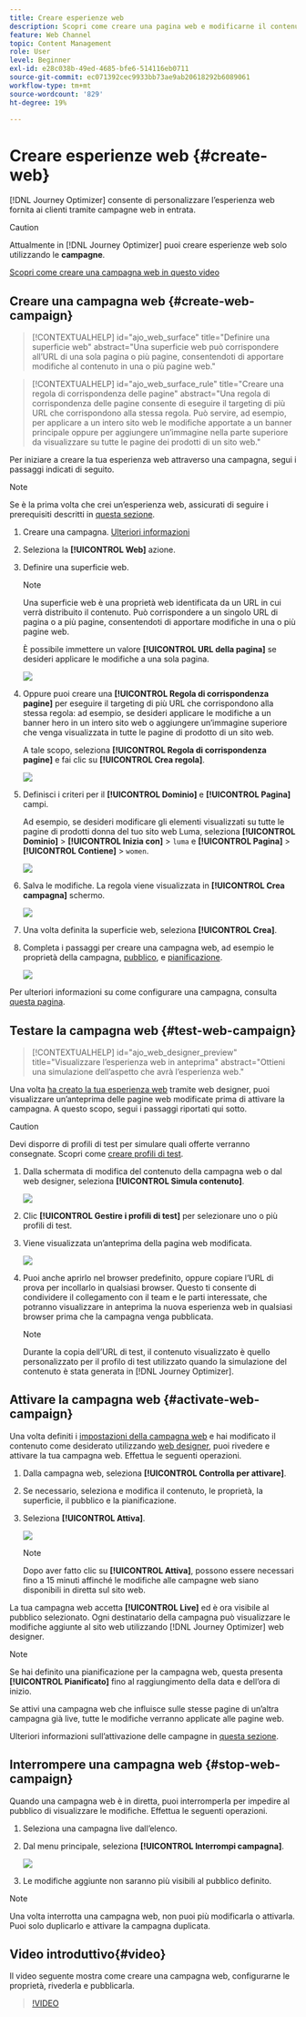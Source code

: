 ```yaml
---
title: Creare esperienze web
description: Scopri come creare una pagina web e modificarne il contenuto in Journey Optimizer
feature: Web Channel
topic: Content Management
role: User
level: Beginner
exl-id: e28c038b-49ed-4685-bfe6-514116eb0711
source-git-commit: ec071392cec9933bb73ae9ab20618292b6089061
workflow-type: tm+mt
source-wordcount: '829'
ht-degree: 19%

---
```


# Creare esperienze web {#create-web}

[!DNL Journey Optimizer] consente di personalizzare l’esperienza web fornita ai clienti tramite campagne web in entrata.

>[!CAUTION]
>
>Attualmente in [!DNL Journey Optimizer] puoi creare esperienze web solo utilizzando le **campagne**.

[Scopri come creare una campagna web in questo video](#video)

## Creare una campagna web {#create-web-campaign}

>[!CONTEXTUALHELP]
>id="ajo_web_surface"
>title="Definire una superficie web"
>abstract="Una superficie web può corrispondere all’URL di una sola pagina o più pagine, consentendoti di apportare modifiche al contenuto in una o più pagine web."

>[!CONTEXTUALHELP]
>id="ajo_web_surface_rule"
>title="Creare una regola di corrispondenza delle pagine"
>abstract="Una regola di corrispondenza delle pagine consente di eseguire il targeting di più URL che corrispondono alla stessa regola. Può servire, ad esempio, per applicare a un intero sito web le modifiche apportate a un banner principale oppure per aggiungere un’immagine nella parte superiore da visualizzare su tutte le pagine dei prodotti di un sito web."

Per iniziare a creare la tua esperienza web attraverso una campagna, segui i passaggi indicati di seguito.

>[!NOTE]
>
>Se è la prima volta che crei un’esperienza web, assicurati di seguire i prerequisiti descritti in [questa sezione](web-prerequisites.md).

1. Creare una campagna. [Ulteriori informazioni](../campaigns/create-campaign.md)

1. Seleziona la **[!UICONTROL Web]** azione.

1. Definire una superficie web.

   >[!NOTE]
   >
   >Una superficie web è una proprietà web identificata da un URL in cui verrà distribuito il contenuto. Può corrispondere a un singolo URL di pagina o a più pagine, consentendoti di apportare modifiche in una o più pagine web.

   È possibile immettere un valore **[!UICONTROL URL della pagina]** se desideri applicare le modifiche a una sola pagina.

   ![](assets/web-campaign-surface.png)

1. Oppure puoi creare una **[!UICONTROL Regola di corrispondenza pagine]** per eseguire il targeting di più URL che corrispondono alla stessa regola: ad esempio, se desideri applicare le modifiche a un banner hero in un intero sito web o aggiungere un’immagine superiore che venga visualizzata in tutte le pagine di prodotto di un sito web.

   A tale scopo, seleziona **[!UICONTROL Regola di corrispondenza pagine]** e fai clic su **[!UICONTROL Crea regola]**.

   ![](assets/web-campaign-matching-rule.png)

1. Definisci i criteri per il **[!UICONTROL Dominio]** e **[!UICONTROL Pagina]** campi.

   Ad esempio, se desideri modificare gli elementi visualizzati su tutte le pagine di prodotti donna del tuo sito web Luma, seleziona **[!UICONTROL Dominio]** > **[!UICONTROL Inizia con]** > `luma` e **[!UICONTROL Pagina]** > **[!UICONTROL Contiene]** > `women`.

   ![](assets/web-pages-matching-rule.png)

1. Salva le modifiche. La regola viene visualizzata in **[!UICONTROL Crea campagna]** schermo.

   ![](assets/web-pages-matching-rule-example.png)

1. Una volta definita la superficie web, seleziona **[!UICONTROL Crea]**.

1. Completa i passaggi per creare una campagna web, ad esempio le proprietà della campagna, [pubblico](../audience/about-audiences.md), e [pianificazione](../campaigns/create-campaign.md#schedule).

   ![](assets/web-campaign-steps.png)

Per ulteriori informazioni su come configurare una campagna, consulta [questa pagina](../campaigns/get-started-with-campaigns.md).

## Testare la campagna web {#test-web-campaign}

>[!CONTEXTUALHELP]
>id="ajo_web_designer_preview"
>title="Visualizzare l’esperienza web in anteprima"
>abstract="Ottieni una simulazione dell’aspetto che avrà l’esperienza web."

Una volta [ha creato la tua esperienza web](edit-web-content.md) tramite web designer, puoi visualizzare un’anteprima delle pagine web modificate prima di attivare la campagna. A questo scopo, segui i passaggi riportati qui sotto.

>[!CAUTION]
>
>Devi disporre di profili di test per simulare quali offerte verranno consegnate. Scopri come [creare profili di test](../audience/creating-test-profiles.md).

1. Dalla schermata di modifica del contenuto della campagna web o dal web designer, seleziona **[!UICONTROL Simula contenuto]**.

   <!--![](assets/web-designer-simulate.png)-->

   ![](assets/web-campaign-simulate.png)

1. Clic **[!UICONTROL Gestire i profili di test]** per selezionare uno o più profili di test.
1. Viene visualizzata un’anteprima della pagina web modificata.

   ![](assets/web-designer-preview.png)

1. Puoi anche aprirlo nel browser predefinito, oppure copiare l’URL di prova per incollarlo in qualsiasi browser. Questo ti consente di condividere il collegamento con il team e le parti interessate, che potranno visualizzare in anteprima la nuova esperienza web in qualsiasi browser prima che la campagna venga pubblicata.

   >[!NOTE]
   >
   >Durante la copia dell’URL di test, il contenuto visualizzato è quello personalizzato per il profilo di test utilizzato quando la simulazione del contenuto è stata generata in [!DNL Journey Optimizer].

## Attivare la campagna web {#activate-web-campaign}

Una volta definiti i [impostazioni della campagna web](#configure-web-campaign) e hai modificato il contenuto come desiderato utilizzando [web designer](edit-web-content.md#work-with-web-designer), puoi rivedere e attivare la tua campagna web. Effettua le seguenti operazioni.

<!--
>[!NOTE]
>
>You can also preview your web campaign content before activating it. [Learn more](#test-web-campaign)-->

1. Dalla campagna web, seleziona **[!UICONTROL Controlla per attivare]**.

1. Se necessario, seleziona e modifica il contenuto, le proprietà, la superficie, il pubblico e la pianificazione.

1. Seleziona **[!UICONTROL Attiva]**.

   ![](assets/web-campaign-activate.png)

   >[!NOTE]
   >
   >Dopo aver fatto clic su **[!UICONTROL Attiva]**, possono essere necessari fino a 15 minuti affinché le modifiche alle campagne web siano disponibili in diretta sul sito web.

La tua campagna web accetta **[!UICONTROL Live]** ed è ora visibile al pubblico selezionato. Ogni destinatario della campagna può visualizzare le modifiche aggiunte al sito web utilizzando [!DNL Journey Optimizer] web designer.

>[!NOTE]
>
>Se hai definito una pianificazione per la campagna web, questa presenta **[!UICONTROL Pianificato]** fino al raggiungimento della data e dell’ora di inizio.
>
>Se attivi una campagna web che influisce sulle stesse pagine di un’altra campagna già live, tutte le modifiche verranno applicate alle pagine web.

Ulteriori informazioni sull’attivazione delle campagne in [questa sezione](../campaigns/review-activate-campaign.md).

## Interrompere una campagna web {#stop-web-campaign}

Quando una campagna web è in diretta, puoi interromperla per impedire al pubblico di visualizzare le modifiche. Effettua le seguenti operazioni.

1. Seleziona una campagna live dall’elenco.

1. Dal menu principale, seleziona **[!UICONTROL Interrompi campagna]**.

   ![](assets/web-campaign-stop.png)

1. Le modifiche aggiunte non saranno più visibili al pubblico definito.

>[!NOTE]
>
>Una volta interrotta una campagna web, non puoi più modificarla o attivarla. Puoi solo duplicarlo e attivare la campagna duplicata.

## Video introduttivo{#video}

Il video seguente mostra come creare una campagna web, configurarne le proprietà, rivederla e pubblicarla.

>[!VIDEO](https://video.tv.adobe.com/v/3418800/?quality=12&learn=on)